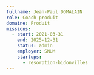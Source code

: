```yaml
---
fullname: Jean-Paul DOMALAIN
role: Coach produit
domaine: Produit
missions:
  - start: 2021-03-31
    end: 2025-12-31
    status: admin
    employer: SNUM
    startups:
      - resorption-bidonvilles
---
```

